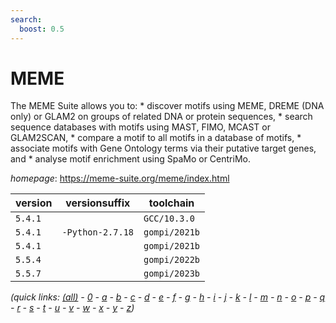 ```yaml
---
search:
  boost: 0.5
---
```

# MEME

The MEME Suite allows you to: * discover motifs using MEME, DREME (DNA only) or  GLAM2 on groups of related DNA or protein sequences, * search sequence databases with motifs using  MAST, FIMO, MCAST or GLAM2SCAN, * compare a motif to all motifs in a database of motifs, * associate  motifs with Gene Ontology terms via their putative target genes, and * analyse motif enrichment  using SpaMo or CentriMo.

*homepage*: <https://meme-suite.org/meme/index.html>

version | versionsuffix | toolchain
--------|---------------|----------
``5.4.1`` |  | ``GCC/10.3.0``
``5.4.1`` | ``-Python-2.7.18`` | ``gompi/2021b``
``5.4.1`` |  | ``gompi/2021b``
``5.5.4`` |  | ``gompi/2022b``
``5.5.7`` |  | ``gompi/2023b``


*(quick links: [(all)](../index.md) - [0](../0/index.md) - [a](../a/index.md) - [b](../b/index.md) - [c](../c/index.md) - [d](../d/index.md) - [e](../e/index.md) - [f](../f/index.md) - [g](../g/index.md) - [h](../h/index.md) - [i](../i/index.md) - [j](../j/index.md) - [k](../k/index.md) - [l](../l/index.md) - [m](../m/index.md) - [n](../n/index.md) - [o](../o/index.md) - [p](../p/index.md) - [q](../q/index.md) - [r](../r/index.md) - [s](../s/index.md) - [t](../t/index.md) - [u](../u/index.md) - [v](../v/index.md) - [w](../w/index.md) - [x](../x/index.md) - [y](../y/index.md) - [z](../z/index.md))*


